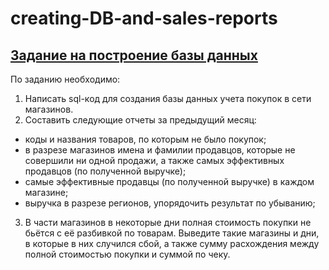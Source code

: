 # creating-DB-and-sales-reports

## [Задание на построение базы данных](https://github.com/Lappa-EV/creating-DB-and-sales-reports/test_task.pdf)

По заданию необходимо:
1. Написать sql-код для создания базы данных учета покупок в сети магазинов.
2. Составить следующие отчеты за предыдущий месяц:
- коды и названия товаров, по которым не было покупок;
- в разрезе магазинов имена и фамилии продавцов, которые не совершили ни одной продажи, а также самых эффективных продавцов (по полученной выручке);
- самые эффективные продавцы (по полученной выручке) в каждом магазине;
- выручка в разрезе регионов, упорядочить результат по убыванию;
3. В части магазинов в некоторые дни полная стоимость покупки не бьётся с её разбивкой по товарам. 
Выведите такие магазины и дни, в которые в них случился сбой, а также сумму расхождения между полной стоимостью покупки и суммой по чеку.
